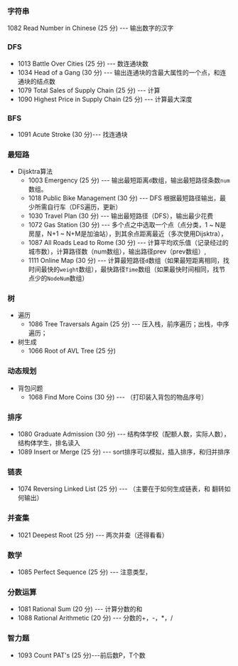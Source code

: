 ### 字符串

1082 Read Number in Chinese (25 分)  --- 输出数字的汉字


### DFS
* 1013 Battle Over Cities (25 分) --- 数连通块数<br>
* 1034 Head of a Gang (30 分) --- 输出连通块的含最大属性的一个点，和连通块的结点数<br>
* 1079 Total Sales of Supply Chain (25 分) --- 计算<br>
* 1090 Highest Price in Supply Chain (25 分) --- 计算最大深度<br>

### BFS

* 1091 Acute Stroke (30 分)--- 找连通块<br>

### 最短路

* Dijsktra算法
  * 1003 Emergency (25 分) --- 输出最短距离```d```数组，输出最短路径条数```num```数组。<br>
  * 1018 Public Bike Management (30 分) --- DFS 根据最短路径输出，最少所需自行车（DFS遍历，更新）<br>
  * 1030 Travel Plan (30 分) --- 输出最短路径（DFS），输出最少花费<br>
  * 1072 Gas Station (30 分) --- 多个点之中选取一个点（点分类，1 ~ N是房屋，N+1 ~ N+M是加油站），到其余点距离最近（多次使用Dijsktra），
  * 1087 All Roads Lead to Rome (30 分) --- 计算平均欢乐值（记录经过的城市数），计算路径数（num数组），输出路径prev（prev数组）,<br>
  * 1111 Online Map (30 分) --- 计算最短路径```d```数组（如果最短距离相同，找时间最快的```weight```数组），最快路径```Time```数组（如果最快时间相同，找节点少的```NodeNum```数组）
  
### 树
  * 遍历
    * 1086 Tree Traversals Again (25 分) --- 压入栈，前序遍历；出栈，中序遍历；<br>
  * 树生成
    * 1066 Root of AVL Tree (25 分)
### 动态规划
  * 背包问题
    * 1068 Find More Coins (30 分) --- （打印装入背包的物品序号）

### 排序

* 1080 Graduate Admission (30 分) --- 结构体学校（配额人数，实际人数），结构体学生，排名读入<br>
* 1089 Insert or Merge (25 分) --- sort排序可以模拟，插入排序，和归并排序<br>

### 链表
* 1074 Reversing Linked List (25 分) --- （主要在于如何生成链表，和 翻转如何输出）

### 并查集
* 1021 Deepest Root (25 分) --- 两次并查（还得看看）



### 数学

* 1085 Perfect Sequence (25 分) --- 注意类型，<br>

### 分数运算

* 1081 Rational Sum (20 分) --- 计算分数的和<br>
* 1088 Rational Arithmetic (20 分) --- 分数的+，-，*，/<br>


### 智力题

* 1093 Count PAT's (25 分)---前后数P，T个数<br>


